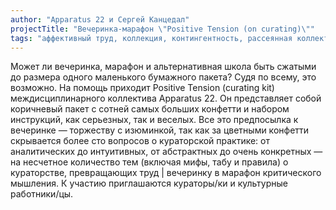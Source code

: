 ```yaml
---
author: "Apparatus 22 и Сергей Канцедал"
projectTitle: "Вечеринка-марафон \"Positive Tension (on curating)\""
tags: "аффективный труд, коллекция, контингентность, рассеянная коллективность, эксплуатация скрытой мотивации, ипох: идеальное письмо отказа художнику, практики самих себя, протоколы самоорганизации, быстрое знание -ые -я, язык и зубы креативности, вчерашний неотчужденный праздник"
---
```

Может ли вечеринка, марафон и альтернативная школа быть сжатыми до размера одного маленького бумажного пакета? Судя по всему, это возможно. На помощь приходит Positive Tension (curating kit) междисциплинарного коллектива Apparatus 22. Он представляет собой коричневый пакет с сотней самых больших конфетти и набором инструкций, как серьезных, так и веселых. Все это предпосылка к вечеринке — торжеству с изюминкой, так как за цветными конфетти скрывается более сто вопросов о кураторской практике: от аналитических до интуитивных, от абстрактных до очень конкретных — на несчетное количество тем (включая мифы, табу и правила) о кураторстве, превращающих труд | вечеринку в марафон критического мышления. К участию приглашаются кураторы/ки и культурные работники/цы.
